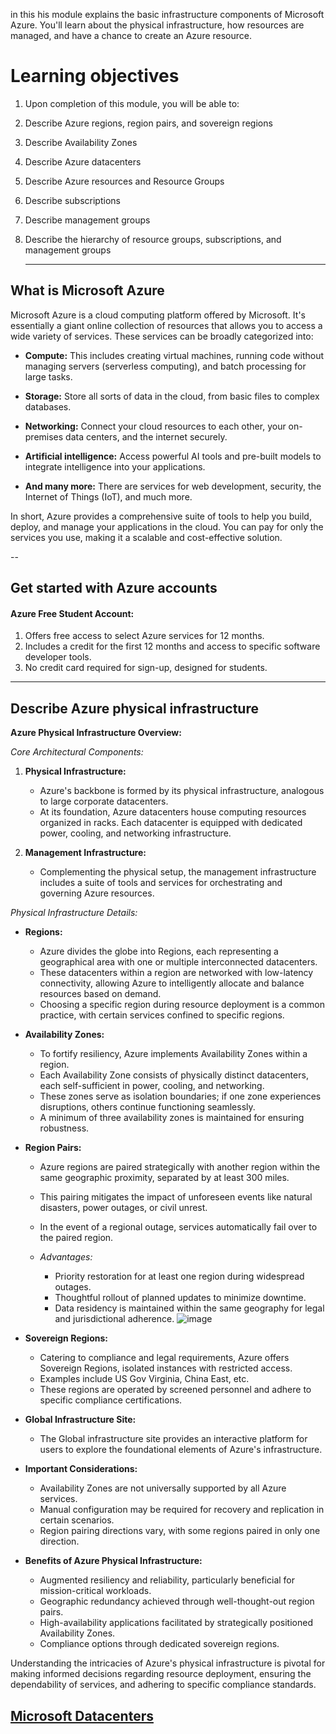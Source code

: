 in this his module explains the basic infrastructure components of Microsoft Azure. You'll learn about the physical infrastructure, how resources are managed, and have a chance to create an Azure resource.

# Learning objectives
1. Upon completion of this module, you will be able to:
2. Describe Azure regions, region pairs, and sovereign regions
3. Describe Availability Zones
4. Describe Azure datacenters
5. Describe Azure resources and Resource Groups
6. Describe subscriptions
7. Describe management groups
8. Describe the hierarchy of resource groups, subscriptions, and management groups

   ---
 ## What is Microsoft Azure

  Microsoft Azure is a cloud computing platform offered by Microsoft. It's essentially a giant online collection of resources that allows you to access a wide variety of services. These services can be broadly categorized into:

* **Compute:** This includes creating virtual machines, running code without managing servers (serverless computing), and batch processing for large tasks.

* **Storage:** Store all sorts of data in the cloud, from basic files to complex databases.

* **Networking:** Connect your cloud resources to each other, your on-premises data centers, and the internet securely.

* **Artificial intelligence:** Access powerful AI tools and pre-built models to integrate intelligence into your applications.

* **And many more:** There are services for web development, security, the Internet of Things (IoT), and much more. 

In short, Azure provides a comprehensive suite of tools to help you build, deploy, and manage your applications in the cloud. You can pay for only the services you use, making it a scalable and cost-effective solution.

--
## Get started with Azure accounts

#### Azure Free Student Account:
1. Offers free access to select Azure services for 12 months.
2. Includes a credit for the first 12 months and access to specific software developer tools.
3. No credit card required for sign-up, designed for students.

---

## Describe Azure physical infrastructure

**Azure Physical Infrastructure Overview:**

*Core Architectural Components:*

1. **Physical Infrastructure:**
   - Azure's backbone is formed by its physical infrastructure, analogous to large corporate datacenters.
   - At its foundation, Azure datacenters house computing resources organized in racks. Each datacenter is equipped with dedicated power, cooling, and networking infrastructure.

2. **Management Infrastructure:**
   - Complementing the physical setup, the management infrastructure includes a suite of tools and services for orchestrating and governing Azure resources.

*Physical Infrastructure Details:*

   - **Regions:**
     - Azure divides the globe into Regions, each representing a geographical area with one or multiple interconnected datacenters.
     - These datacenters within a region are networked with low-latency connectivity, allowing Azure to intelligently allocate and balance resources based on demand.
     - Choosing a specific region during resource deployment is a common practice, with certain services confined to specific regions.

   - **Availability Zones:**
     - To fortify resiliency, Azure implements Availability Zones within a region.
     - Each Availability Zone consists of physically distinct datacenters, each self-sufficient in power, cooling, and networking.
     - These zones serve as isolation boundaries; if one zone experiences disruptions, others continue functioning seamlessly.
     - A minimum of three availability zones is maintained for ensuring robustness.

   - **Region Pairs:**
     - Azure regions are paired strategically with another region within the same geographic proximity, separated by at least 300 miles.
     - This pairing mitigates the impact of unforeseen events like natural disasters, power outages, or civil unrest.
     - In the event of a regional outage, services automatically fail over to the paired region.

     - *Advantages:*
       - Priority restoration for at least one region during widespread outages.
       - Thoughtful rollout of planned updates to minimize downtime.
       - Data residency is maintained within the same geography for legal and jurisdictional adherence.
        ![image](https://github.com/Akmeena4u/AZ-900-Bootcamp/assets/93425334/55d71e23-07a4-48e1-8729-ccf1b89686c7)

   - **Sovereign Regions:**
     - Catering to compliance and legal requirements, Azure offers Sovereign Regions, isolated instances with restricted access.
     - Examples include US Gov Virginia, China East, etc.
     - These regions are operated by screened personnel and adhere to specific compliance certifications.

   - **Global Infrastructure Site:**
     - The Global infrastructure site provides an interactive platform for users to explore the foundational elements of Azure's infrastructure.

   - **Important Considerations:**
     - Availability Zones are not universally supported by all Azure services.
     - Manual configuration may be required for recovery and replication in certain scenarios.
     - Region pairing directions vary, with some regions paired in only one direction.

   - **Benefits of Azure Physical Infrastructure:**
     - Augmented resiliency and reliability, particularly beneficial for mission-critical workloads.
     - Geographic redundancy achieved through well-thought-out region pairs.
     - High-availability applications facilitated by strategically positioned Availability Zones.
     - Compliance options through dedicated sovereign regions.

Understanding the intricacies of Azure's physical infrastructure is pivotal for making informed decisions regarding resource deployment, ensuring the dependability of services, and adhering to specific compliance standards.

[Microsoft Datacenters](https://datacenters.microsoft.com/)
---
